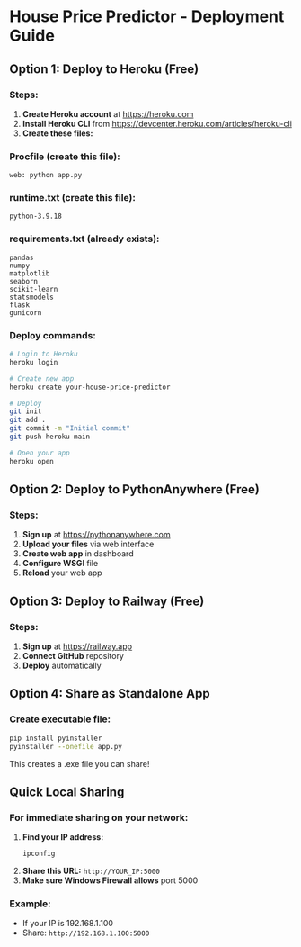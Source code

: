 # House Price Predictor - Deployment Guide

## Option 1: Deploy to Heroku (Free)

### Steps:
1. **Create Heroku account** at https://heroku.com
2. **Install Heroku CLI** from https://devcenter.heroku.com/articles/heroku-cli
3. **Create these files:**

### Procfile (create this file):
```
web: python app.py
```

### runtime.txt (create this file):
```
python-3.9.18
```

### requirements.txt (already exists):
```
pandas
numpy
matplotlib
seaborn
scikit-learn
statsmodels
flask
gunicorn
```

### Deploy commands:
```bash
# Login to Heroku
heroku login

# Create new app
heroku create your-house-price-predictor

# Deploy
git init
git add .
git commit -m "Initial commit"
git push heroku main

# Open your app
heroku open
```

## Option 2: Deploy to PythonAnywhere (Free)

### Steps:
1. **Sign up** at https://pythonanywhere.com
2. **Upload your files** via web interface
3. **Create web app** in dashboard
4. **Configure WSGI** file
5. **Reload** your web app

## Option 3: Deploy to Railway (Free)

### Steps:
1. **Sign up** at https://railway.app
2. **Connect GitHub** repository
3. **Deploy** automatically

## Option 4: Share as Standalone App

### Create executable file:
```bash
pip install pyinstaller
pyinstaller --onefile app.py
```

This creates a .exe file you can share!

## Quick Local Sharing

### For immediate sharing on your network:
1. **Find your IP address:**
   ```bash
   ipconfig
   ```
2. **Share this URL:** `http://YOUR_IP:5000`
3. **Make sure Windows Firewall allows** port 5000

### Example:
- If your IP is 192.168.1.100
- Share: `http://192.168.1.100:5000`
